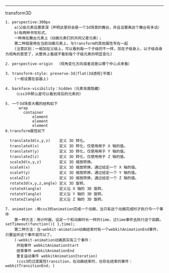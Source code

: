 ---------------------
transform3D

    1. perspective:300px
        a)父级元素设置景深（声明这里将会是一个3d场景的舞台，并且设置离这个舞台有多远）
        b)有两种书写形式，
        一种用在舞台元素上（动画元素们的共同父辈元素）；
        第二种就是用在当前动画元素上，与transform的其他属性写在一起
        (注意区别：一般加在父级上，可以看到每一个子级的不一样，加在子级身上，以子级自身为视角的意思了，从整体上看就不看到每个子级元素的明显变化)
        
    2. perspective-origin  （视角变化方向或者说是以哪个中心点来看）
     
    3. transform-style: preserve-3d|flat(3d透视|平面)
        (一般设置在容器上)
        
    4. backface-visibility：hidden（元素背面隐藏）
        （css3中默认是可以看到背后的元素的）
        
    5. 一个3d场景大概的结构如下
          wrap
            container
                element
                element
                element
    6.transform属性如下
    
      translate3d(x,y,z)	定义 3D 转化。
      translateX(x)	        定义 3D 转化，仅使用用于 X 轴的值。
      translateY(y)	        定义 3D 转化，仅使用用于 Y 轴的值。
      translateZ(z)	        定义 3D 转化，仅使用用于 Z 轴的值。
      scale3d(x,y,z)	    定义 3D 缩放转换。
      scaleX(x)	            定义 3D 缩放转换，通过给定一个 X 轴的值。
      scaleY(y)	            定义 3D 缩放转换，通过给定一个 Y 轴的值。
      scaleZ(z)	            定义 3D 缩放转换，通过给定一个 Z 轴的值。
      rotate3d(x,y,z,angle)	定义 3D 旋转。
      rotateX(angle)	    定义沿 X 轴的 3D 旋转。
      rotateY(angle)	    定义沿 Y 轴的 3D 旋转。
      rotateZ(angle)	    定义沿 Z 轴的 3D 旋转。
    
    7. animation :用css3的animation完成一个动画，当只有这个动画完成时才执行令一个事件
        第一种方法：用计时器，设定一个和动画时长一样的time，过time事件去执行这个函数。setTimeout(function(){ },time); 
        第二种方法：当-webkit-animation动画结束时有一个webkitAnimationEnd事件，只要监听这个事件就可以了。 
        (-webkit-animation动画其实有三个事件： 
         开始事件 webkitAnimationStart 
         结束事件 webkitAnimationEnd 
         重复运动事件 webkitAnimationIteration)
         (css3的过渡属性transition，在动画结束时，也存在结束的事件：webkitTransitionEnd; )
        